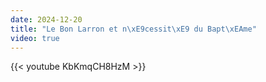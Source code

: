 ```yaml
---
date: 2024-12-20
title: "Le Bon Larron et n\xE9cessit\xE9 du Bapt\xEAme"
video: true
---
```



{{< youtube KbKmqCH8HzM >}}
